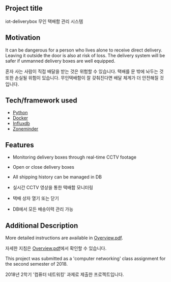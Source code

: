## Project title
iot-deliverybox 무인 택배함 관리 시스템

## Motivation
It can be dangerous for a person who lives alone to receive direct delivery.
Leaving it outside the door is also at risk of loss.
The delivery system will be safer if unmanned delivery boxes are well equipped.

혼자 사는 사람이 직접 배달을 받는 것은 위험할 수 있습니다.
택배를 문 밖에 놔두는 것 또한 손실될 위험이 있습니다.
무인택배함이 잘 갖춰진다면 배달 체계가 더 안전해질 것입니다.

## Tech/framework used
- [Python](https://www.python.org/)
- [Docker](https://www.docker.com/)
- [Influxdb](https://www.influxdata.com/)
- [Zoneminder](https://zoneminder.com/)

## Features
- Monitoring delivery boxes through real-time CCTV footage
- Open or close delivery boxes
- All shipping history can be managed in DB

- 실시간 CCTV 영상을 통한 택배함 모니터링
- 택배 상자 열기 또는 닫기
- DB에서 모든 배송이력 관리 가능


## Additional Description
More detailed instructions are available in [Overview.pdf](https://github.com/ijnuemik/iot-deliverybox/blob/master/1-Overview.pdf).

자세한 지침은 [Overview.pdf](https://github.com/ijnuemik/iot-deliverybox/blob/master/1-Overview.pdf)에서 확인할 수 있습니다.

This project was submitted as a 'computer networking' class assignment for the second semester of 2018.

2018년 2학기 '컴퓨터 네트워킹' 과제로 제출한 프로젝트입니다.
